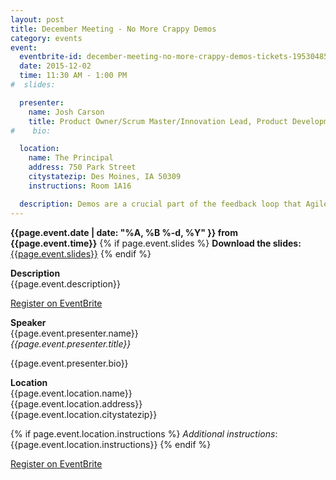 ```yaml
---
layout: post
title: December Meeting - No More Crappy Demos
category: events
event:
  eventbrite-id: december-meeting-no-more-crappy-demos-tickets-19530485207
  date: 2015-12-02
  time: 11:30 AM - 1:00 PM
#  slides:

  presenter:
    name: Josh Carson
    title: Product Owner/Scrum Master/Innovation Lead, Product Development at John Deere
#    bio:

  location:
    name: The Principal
    address: 750 Park Street
    citystatezip: Des Moines, IA 50309
    instructions: Room 1A16

  description: Demos are a crucial part of the feedback loop that Agile development relies on.  However, all too often demos fail to hit the mark and distract from the work being done.  This talk is to help you give demos that don't suck so that you can get the feedback you need to create amazing products for your customers.
---
```

**{{page.event.date | date: "%A, %B %-d, %Y" }} from
 {{page.event.time}}**
{% if page.event.slides %}
  **Download the slides:**
  [{{page.event.slides}}](/p/{{page.event.slides}})
{% endif %}

**Description**  
{{page.event.description}}

<a class="btn" title="EventBrite Registration"  href="http://www.eventbrite.com/e/{{page.event.eventbrite-id}}" target="_blank" data-eventdate="{{page.event.date | date: '%D'}}">Register on EventBrite</a>

**Speaker**  
{{page.event.presenter.name}}  
*{{page.event.presenter.title}}*  

{{page.event.presenter.bio}}

**Location**  
{{page.event.location.name}}  
{{page.event.location.address}}  
{{page.event.location.citystatezip}}  

{% if page.event.location.instructions %}
  *Additional instructions*:
  {{page.event.location.instructions}}
{% endif %}

<a class="btn" title="EventBrite Registration" href="http://www.eventbrite.com/e/{{page.event.eventbrite-id}}" target="_blank" data-eventdate="{{page.event.date | date: '%D'}}">Register on EventBrite</a>
